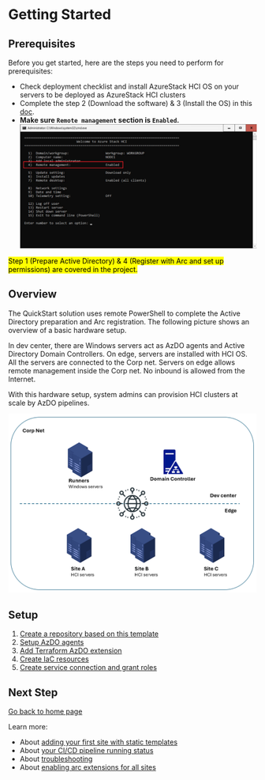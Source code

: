 # Getting Started

## Prerequisites

Before you get started, here are the steps you need to perform for prerequisites:

- Check deployment checklist and install AzureStack HCI OS on your servers to be deployed as AzureStack HCI clusters
- Complete the step 2 (Download the software) & 3 (Install the OS) in this [doc](https://learn.microsoft.com/en-us/azure-stack/hci/deploy/download-azure-stack-hci-23h2-software).
- **Make sure `Remote management` section is `Enabled`.**
![Remote management](./img/remoteManagement.png)

<mark>Step 1 (Prepare Active Directory) & 4 (Register with Arc and set up permissions) are covered in the project.</mark>

## Overview

The QuickStart solution uses remote PowerShell to complete the Active Directory preparation and Arc registration. The following picture shows an overview of a basic hardware setup.

In dev center, there are Windows servers act as AzDO agents and Active Directory Domain Controllers. On edge, servers are installed with HCI OS. All the servers are connected to the Corp net. Servers on edge allows remote management inside the Corp net. No inbound is allowed from the Internet.

With this hardware setup, system admins can provision HCI clusters at scale by AzDO pipelines.

![topology](./img/topology.png)

## Setup

1. [Create a repository based on this template](./Create-Repository.md)
2. [Setup AzDO agents](./Setup-Agents.md)
3. [Add Terraform AzDO extension](./Add-Terraform-Extension.md)
4. [Create IaC resources](./Create-IaC-Resources.md)
5. [Create service connection and grant roles](./Create-Service-Connection.md)

## Next Step

[Go back to home page](../README.md)

Learn more:

- About [adding your first site with static templates](./Add-The-First-Site.md)
- About [your CI/CD pipeline running status](./View-pipeline.md)
- About [troubleshooting](./TroubleShooting.md)
- About [enabling arc extensions for all sites](../README.md#enable-opt-in-features-for-all-sites)